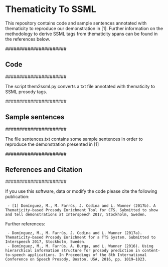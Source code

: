 # Thematicity To SSML

This repository contains code and sample sentences annotated with thematicity to reproduce our demonstration in [1]. Further information on the methodology to derive SSML tags from thematicity spans can be found in the references below.

######################
## Code
######################

The script them2ssml.py converts a txt file annotated with thematicity to SSML prosody tags.

######################
## Sample sentences
######################

The file sentences.txt contains some sample sentences in order to reproduce the demonstration presented in [1]

######################
## References and Citation
######################


If you use this software, data or modify the code please cite the following publication:

     - [1] Domínguez, M., M. Farrús, J. Codina and L. Wanner (2017b). A Thematicity-based Prosody Enrichment Tool for CTS. Submitted to show and tell demonstrations at Interspeech 2017, Stockholm, Sweden.

Further references:

     - Domínguez, M., M. Farrús, J. Codina and L. Wanner (2017a). Thematicity-based Prosody Enrichment for a TTS System. Submitted to Interspeech 2017, Stockholm, Sweden.
     - Domínguez, M., M. Farrús, A. Burga, and L. Wanner (2016). Using hierarchical information structure for prosody prediction in content-to-speech applications. In Proceedings of the 8th International Conference on Speech Prosody, Boston, USA, 2016, pp. 1019–1023.

